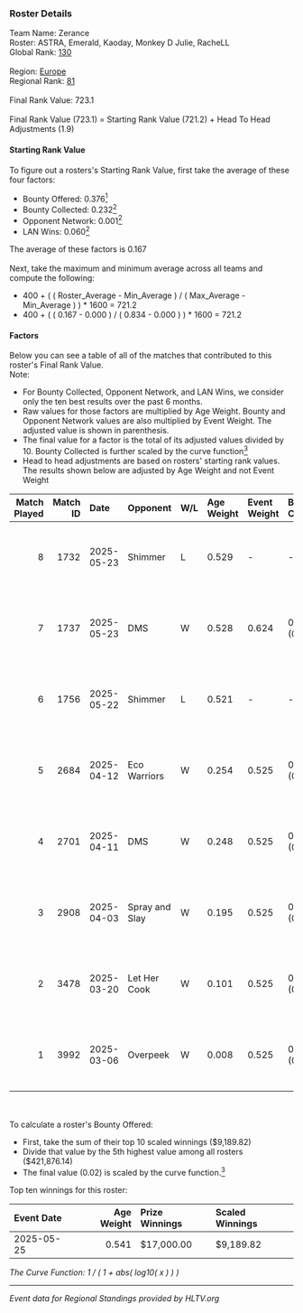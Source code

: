 ### Roster Details<br />
Team Name: Zerance<br />
Roster: ASTRA, Emerald, Kaoday, Monkey D Julie, RacheLL<br />
Global Rank: [130](../../standings_global_2025_09_01.md)<br />
<br />
Region: [Europe]( ../../standings_europe_2025_09_01.md)<br />
Regional Rank: [81]( ../../standings_europe_2025_09_01.md)<br />
<br />
Final Rank Value:  723.1<br />
<br />
Final Rank Value (723.1) = Starting Rank Value (721.2) + Head To Head Adjustments (1.9)<br />

#### Starting Rank Value<br />
To figure out a rosters's Starting Rank Value, first take the average of these four factors:<br />
- Bounty Offered: 0.376[<sup>1</sup>](#table2)
- Bounty Collected: 0.232[<sup>2</sup>](#table1)
- Opponent Network: 0.001[<sup>2</sup>](#table1)
- LAN Wins: 0.060[<sup>2</sup>](#table1)

The average of these factors is 0.167<br />
<br />
Next, take the maximum and minimum average across all teams and compute the following:<br />
- 400 + ( ( Roster_Average - Min_Average ) / ( Max_Average - Min_Average ) ) * 1600 = 721.2
- 400 + ( ( 0.167 - 0.000 ) / ( 0.834 - 0.000 ) ) * 1600 = 721.2


#### Factors<br />
Below you can see a table of all of the matches that contributed to this roster's Final Rank Value.<br />
Note:<br />

- For Bounty Collected, Opponent Network, and LAN Wins, we consider only the ten best results over the past 6 months.
- Raw values for those factors are multiplied by Age Weight. Bounty and Opponent Network values are also multiplied by Event Weight. The adjusted value is shown in parenthesis.
- The final value for a factor is the total of its adjusted values divided by 10. Bounty Collected is further scaled by the curve function[<sup>3</sup>](#curveFunction)
- Head to head adjustments are based on rosters' starting rank values. The results shown below are adjusted by Age Weight and not Event Weight
<span id="table1"></span><br />


| Match Played | Match ID | Date       | Opponent       | W/L | Age Weight | Event Weight | Bounty Collected | Opponent Network | LAN Wins  | H2H Adj. | Roster                                          |
| -: | -: | :- | :- | :- | :- | :- | :- | :- | :- | -: | :- |
|            8 |     1732 | 2025-05-23 | Shimmer        | L   | 0.529      | -            | -                | -                | -         |    -6.56 | ASTRA, Emerald, Kaoday, Monkey D Julie, RacheLL |
|            7 |     1737 | 2025-05-23 | DMS            | W   | 0.528      | 0.624        | 0.010 (0.003)    | 0.015 (0.005)    | 1 (0.528) |     6.31 | ASTRA, Emerald, Kaoday, Monkey D Julie, RacheLL |
|            6 |     1756 | 2025-05-22 | Shimmer        | L   | 0.521      | -            | -                | -                | -         |    -6.47 | ASTRA, Emerald, Kaoday, Monkey D Julie, RacheLL |
|            5 |     2684 | 2025-04-12 | Eco Warriors   | W   | 0.254      | 0.525        | 0.001 (0.000)    | 0.025 (0.003)    | 0 (0.000) |     3.04 | ASTRA, Emerald, Kaoday, Monkey D Julie, RacheLL |
|            4 |     2701 | 2025-04-11 | DMS            | W   | 0.248      | 0.525        | 0.010 (0.001)    | 0.015 (0.002)    | 0 (0.000) |     3.01 | ASTRA, Emerald, Kaoday, Monkey D Julie, RacheLL |
|            3 |     2908 | 2025-04-03 | Spray and Slay | W   | 0.195      | 0.525        | 0.001 (0.000)    | 0.000 (0.000)    | 0 (0.000) |     1.46 | ASTRA, Emerald, Kaoday, Monkey D Julie, RacheLL |
|            2 |     3478 | 2025-03-20 | Let Her Cook   | W   | 0.101      | 0.525        | 0.001 (0.000)    | 0.020 (0.001)    | 0 (0.000) |     1.07 | ASTRA, Emerald, Kaoday, Monkey D Julie, RacheLL |
|            1 |     3992 | 2025-03-06 | Overpeek       | W   | 0.008      | 0.525        | 0.001 (0.000)    | 0.050 (0.000)    | 0 (0.000) |     0.06 | ASTRA, Emerald, Kaoday, Monkey D Julie, RacheLL |

<br />
<span id="table2"></span><br />
To calculate a roster's Bounty Offered:<br />

- First, take the sum of their top 10 scaled winnings ($9,189.82)
- Divide that value by the 5th highest value among all rosters ($421,876.14)
- The final value (0.02) is scaled by the curve function.[<sup>3</sup>](#curveFunction)

Top ten winnings for this roster:<br />

| Event Date | Age Weight | Prize Winnings | Scaled Winnings |
| :- | -: | :- | :- |
| 2025-05-25 |      0.541 | $17,000.00     | $9,189.82       |


<span id="curveFunction"></span>_The Curve Function: 1 / ( 1 + abs( log10( x ) ) )_<br />

---
_Event data for Regional Standings provided by HLTV.org_<br />
